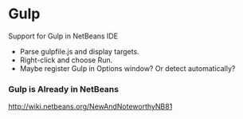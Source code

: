 # Gulp
Support for Gulp in NetBeans IDE

<ul>
<li>Parse gulpfile.js and display targets.</li>
<li>Right-click and choose Run.</li>
<li>Maybe register Gulp in Options window? Or detect automatically?</li>
</ul>

<h3>Gulp is Already in NetBeans</h3>

http://wiki.netbeans.org/NewAndNoteworthyNB81
